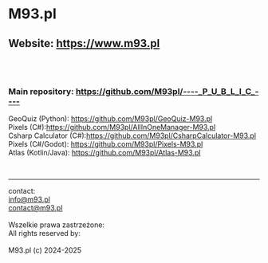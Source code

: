 # M93.pl

## Website: https://www.m93.pl

<br><br>
### Main repository: https://github.com/M93pl/----_P_U_B_L_I_C_----

GeoQuiz (Python): https://github.com/M93pl/GeoQuiz-M93.pl<br>
Pixels (C#):https://github.com/M93pl/AllInOneManager-M93.pl<br>
Csharp Calculator (C#):https://github.com/M93pl/CsharpCalculator-M93.pl<br>
Pixels (C#/Godot): https://github.com/M93pl/Pixels-M93.pl<br>
Atlas (Kotlin/Java): https://github.com/M93pl/Atlas-M93.pl<br>

<br>

----------------------
contact:<br>
info@m93.pl<br>
contact@m93.pl<br><br>
Wszelkie prawa zastrzeżone:<br>
All rights reserved by:<br><br>
M93.pl (c) 2024-2025
